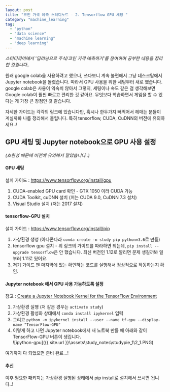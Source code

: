 ```yaml
---
layout: post
title: "코인 가격 예측 스터디노트 - 2. Tensorflow GPU 세팅 "
category: "machine_learning"
tag:
  - "python"
  - "data science"
  - "machine learning"
  - "deep learning"
---
```

_스터디파이에서 '딥러닝으로 주식/코인 가격 예측하기'를 참여하며 공부한 내용을 정리한 것입니다.._  



  원래 google colab을 사용하려고 했으나, 쓰다보니 계속 불편해서 그냥 데스크탑에서 Jupyter notebook을 돌렸습니다.
  따라서 GPU 사용을 위한 세팅부터 새로 했습니다. google colab은 사용이 익숙치 않아서 그렇지, 세팅이나 속도 같은 걸 생각해보면 Google colab이 훨씬 빠르고 편리한 것 같아요. 무엇보다 학습하면서 게임을 할 수 있다는 게 가장 큰 장점인 것 같습니다.  

  자세한 가이드는 각각의 링크에 있습니다만, 혹시나 한두가지 빼먹어서 헤매는 분들이 계실까봐 나름 정리해서 올립니다. 특히 tensorflow, CUDA, CuDNN의 버전에 유의하세요..!


## **GPU 세팅 및 Jupyter notebook으로 GPU 사용 설정**
_(호환성 때문에 버전에 유의해서 깔았습니다..)_
#### **GPU 세팅**   
  설치 가이드 : https://www.tensorflow.org/install/gpu  

  1. CUDA-enabled GPU card 확인 - GTX 1050 이라 CUDA 가능  
  2. CUDA Toolkit, cuDNN 설치 (저는 CUDA 9.0, CuDNN 7.3 설치)  
  3. Visual Studio 설치 (저는 2017 설치)  

#### **tensorflow-GPU 설치**  
  설치 가이드 : https://www.tensorflow.org/install/pip

  1. 가상환경 생성 (아나콘다라 `conda create -n study pip python=3.6`로 만듦)  
  2. tensorflow gpu 설치 - 위 링크의 가이드를 따라하면 되는데, `pip install --upgrade tensorflow`은 안 했습니다. 최신 버전인 1.12로 깔리면 문제 생길까봐 일부러 1.11로 뒀어요.  
  3. 저기 가이드 맨 마지막에 있는 확인하는 코드를 실행해서 정상적으로 작동하는지 확인.  

#### **Jupyter notebook 에서 GPU 사용 가능하도록 설정**  

참고 : [Create a Jupyter Notebook Kernel for the TensorFlow Environment](https://www.pugetsystems.com/labs/hpc/The-Best-Way-to-Install-TensorFlow-with-GPU-Support-on-Windows-10-Without-Installing-CUDA-1187/#create-a-jupyter-notebook-kernel-for-the-tensorflow-environment)


  1. 가상환경 실행 (저 같은 경우는 `activate study`)  
  2. 가상환경 활성화 상태에서 `conda install ipykernel` 입력  
  3. 그리고 `python -m ipykernel install --user --name tf-gpu --display-name "TensorFlow-GPU"`  
  4. 이렇게 하고 나면 Jupyter notebook에서 새 노트북 만들 때 아래와 같이 TensorFlow-GPU 버튼이 생깁니다.  
    ![ipython-gpu]({{ site.url }}\assets\study_notes\studypie_1\2_1.PNG)


여기까지 다 되었으면 준비 완료...!

#### 추신 ####
이후 필요한 패키지는 가상환경 실행된 상태에서 pip install로 설치해서 쓰시면 됩니다..!
